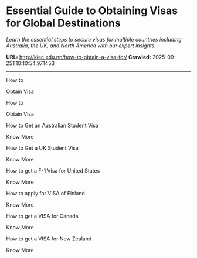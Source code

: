 # Essential Guide to Obtaining Visas for Global Destinations

*Learn the essential steps to secure visas for multiple countries including Australia, the UK, and North America with our expert insights.*

**URL:** http://kiec.edu.np/how-to-obtain-a-visa-for/
**Crawled:** 2025-09-25T10:10:54.971453

---

How to

Obtain Visa

How to

Obtain Visa

How to Get an Australian Student Visa

Know More

How to Get a UK Student Visa

Know More

How to get a F-1 Visa for United States

Know More

How to apply for VISA of Finland

Know More

How to get a VISA for Canada

Know More

How to get a VISA for New Zealand

Know More